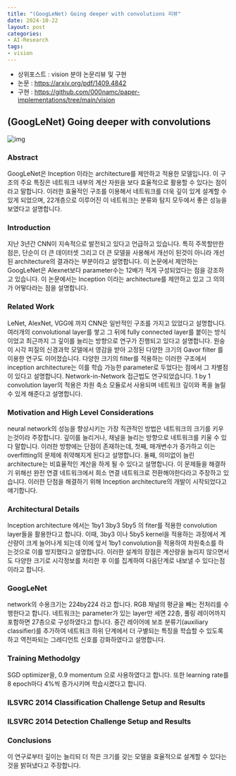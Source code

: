 ```yaml
---
title: "(GoogLeNet) Going deeper with convolutions 리뷰"
date: 2024-10-22
layout: post
categories: 
- AI-Research
tags: 
- vision
---
```


-   상위포스트 : vision 분야 논문리뷰 및 구현
-   논문 : <https://arxiv.org/pdf/1409.4842>
-   구현 : <https://github.com/000namc/paper-implementations/tree/main/vision>


<a id="org10b7565"></a>

## (GoogLeNet) Going deeper with convolutions

![img](https://000namc.xyz/nginx/blog/googlenet/figure1.jpeg)


<a id="org627086c"></a>

### Abstract

GoogLeNet은 Inception 이라는 architecture를 제안하고 적용한 모델입니다. 이 구조의 주요 특징은 네트워크 내부의 계산 자원을 보다 효율적으로 활용할 수 있다는 점이라고 말합니다. 이러한 효율적인 구조를 이용해서 네트워크를 더욱 깊이 있게 설계할 수 있게 되었으며, 22개층으로 이루어진 이 네트워크는 분류와 탐지 모두에서 좋은 성능을 보였다고 설명합니다. 


<a id="org7322e08"></a>

### Introduction

지난 3년간 CNN이 지속적으로 발전되고 있다고 언급하고 있습니다. 특히 주목할만한 점은, 단순이 더 큰 데이터셋 그리고 더 큰 모델을 사용해서 개선이 된것이 아니라 개선된 architecture의 결과라는 부분이라고 설명합니다. 이 논문에서 제안하는 GoogLeNet은 Alexnet보다 parameter수는 12배가 적게 구성되었다는 점을 강조하고 있습니다. 이 논문에서는 Inception 이라는 architecture를 제안하고 있고 그 의의가 어떻다라는 점을 설명합니다.  


<a id="org4092c01"></a>

### Related Work

LeNet, AlexNet, VGG에 까지 CNN은 일반적인 구조를 가지고 있었다고 설명합니다. 여러개의 convolutional layer를 쌓고 그 뒤에 fully connected layer를 붙이는 방식이었고 최근까지 그 깊이를 늘리는 방향으로 연구가 진행되고 있다고 설명합니다. 원숭이 시각 피질의 신경과학 모델에서 영감을 받아 고정된 다양한 크기의 Gavor filter 를 이용한 연구도 이어졌습니다. 다양한 크기의 filter를 적용하는 이러한 구조에서 inception architecture는 이를 학습 가능한 parameter로 두었다는 점에서 그 차별점이 있다고 설명합니다. Network-in-Network 접근법도 연구되었습니다. 1 by 1 convolution layer의 적용은 차원 축소 모듈로서 사용되며 네트워크 깊이와 폭을 늘릴 수 있게 해준다고 설명합니다. 


<a id="orga61fd57"></a>

### Motivation and High Level Considerations

neural network의 성능을 향상시키는 가장 직관적인 방법은 네트워크의 크기를 키우는것이라 주장합니다. 깊이를 늘리거나, 채널을 늘리는 방향으로 네트워크를 키울 수 있다 말합니다. 이러한 방향에는 단점이 존재하는데, 첫째, 매개변수가 증가하고 이는 overfitting의 문제에 취약해지게 된다고 설명합니다. 둘째, 의미없이 늘린 architecture는 비효율적인 계산을 하게 될 수 있다고 설명합니다. 이 문제들을 해결하기 위해선 완전 연결 네트워크에서 희소 연결 네트워크로 전환해야한다라고 주장하고 있습니다. 이러한 단점을 해결하기 위해 Inception architecture의 개발이 시작되었다고 얘기합니다.   


<a id="orgaab18ba"></a>

### Architectural Details

Inception architecture 에서는 1by1 3by3 5by5 의 fiter를 적용한 convolution layer들을 활용한다고 합니다. 이때, 3by3 이나 5by5 kernel을 적용하는 과정에서 계산량이 크게 늘어나게 되는데 이에 앞서 1by1 convolution을 적용하여 차원축소를 하는것으로 이를 방지했다고 설명합니다. 이러한 설계의 장점은 계산량을 늘리지 않으면서도 다양한 크기로 시각정보를 처리한 후 이를 집계하여 다음단계로 내보낼 수 있다는점 이라고 합니다.


<a id="orgc120515"></a>

### GoogLeNet

network의 수용크기는 224by224 라고 합니다. RGB 채널의 평균을 빼는 전처리를 수행한다고 합니다. 네트워크는 parameter가 있는 layer만 세면 22층, 풀링 레이어까지 포함하면 27층으로 구성하였다고 합니다. 중간 레이어에 보조 분류기(auxiliary classifier)를 추가하여 네트워크 하위 단계에서 더 구별되는 특징을 학습할 수 있도록 하고 역전파되는 그레디언트 신호를 강화하였다고 설명합니다. 


<a id="orgcda431c"></a>

### Training Methodolgy

SGD optimizer을, 0.9 momentum 으로 사용하였다고 합니다. 또한 learning rate를 8 epoch마다 4%씩 증가시키며 학습시켰다고 합니다.  


<a id="orga449b73"></a>

### ILSVRC 2014 Classification Challenge Setup and Results


<a id="org0ee1ad8"></a>

### ILSVRC 2014 Detection Challenge Setup and Results


<a id="org63b66e7"></a>

### Conclusions

이 연구로부터 깊이는 늘리되 더 작은 크기를 갖는 모델을 효율적으로 설계할 수 있다는 것을 밝혀냈다고 주장합니다.  
